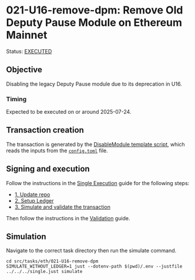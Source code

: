 # 021-U16-remove-dpm: Remove Old Deputy Pause Module on Ethereum Mainnet

Status: [EXECUTED](https://etherscan.io/tx/0xd770166ff63183dae868ca11852268115035d2f74574b55b8e1ecd552da80378)

## Objective

Disabling the legacy Deputy Pause module due to its deprecation in U16.

### Timing

Expected to be executed on or around 2025-07-24.

## Transaction creation

The transaction is generated by the [DisableModule template script](../../../template/DisableModule.sol),
which reads the inputs from the [`config.toml`](./config.toml) file.

## Signing and execution

Follow the instructions in the [Single Execution](../../../SINGLE.md) guide for the following steps:

- [1. Update repo](../../../SINGLE.md#1-update-repo)
- [2. Setup Ledger](../../../SINGLE.md#2-setup-ledger)
- [3. Simulate and validate the transaction](../../../SINGLE.md#3-simulate-and-validate-the-transaction)

Then follow the instructions in the [Validation](./VALIDATION.md) guide.

## Simulation

Navigate to the correct task directory then run the simulate command.
```
cd src/tasks/eth/021-U16-remove-dpm
SIMULATE_WITHOUT_LEDGER=1 just --dotenv-path $(pwd)/.env --justfile ../../../single.just simulate
```
